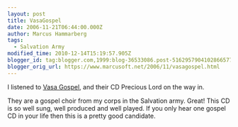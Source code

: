 ```yaml
---
layout: post
title: VasaGospel
date: 2006-11-21T06:44:00.000Z
author: Marcus Hammarberg
tags:
  - Salvation Army
modified_time: 2010-12-14T15:19:57.905Z
blogger_id: tag:blogger.com,1999:blog-36533086.post-5162957904102866577
blogger_orig_url: https://www.marcusoft.net/2006/11/vasagospel.html
---
```



I
listened to [Vasa Gospel](http://www.vasagospel.com/), and their CD
Precious Lord on the way in.

They are a gospel choir from my corps in the Salvation army. Great! This
CD is so well sung, well produced and well played. If you only hear one
gospel CD in your life then this is a pretty good candidate.
